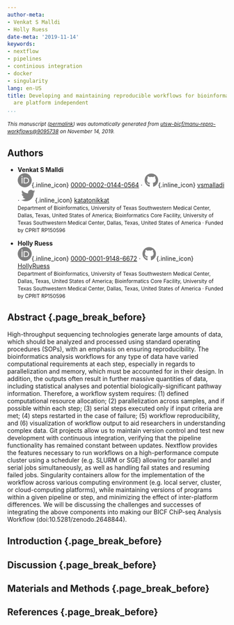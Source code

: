 ```yaml
---
author-meta:
- Venkat S Malldi
- Holly Ruess
date-meta: '2019-11-14'
keywords:
- nextflow
- pipelines
- continious integration
- docker
- singularity
lang: en-US
title: Developing and maintaining reproducible workflows for bioinformatics data which
  are platform independent
...
```







<small><em>
This manuscript
([permalink](https://utsw-bicf.github.io/manu-repro-workflows/v/909573850b35c49da49c1343daaabb41735b81c7/))
was automatically generated
from [utsw-bicf/manu-repro-workflows@9095738](https://github.com/utsw-bicf/manu-repro-workflows/tree/909573850b35c49da49c1343daaabb41735b81c7)
on November 14, 2019.
</em></small>

## Authors



+ **Venkat S Malldi**<br>
    ![ORCID icon](images/orcid.svg){.inline_icon}
    [0000-0002-0144-0564](https://orcid.org/0000-0002-0144-0564)
    · ![GitHub icon](images/github.svg){.inline_icon}
    [vsmalladi](https://github.com/vsmalladi)
    · ![Twitter icon](images/twitter.svg){.inline_icon}
    [katatonikkat](https://twitter.com/katatonikkat)<br>
  <small>
     Department of Bioinformatics, University of Texas Southwestern Medical Center, Dallas, Texas, United States of America; Bioinformatics Core Facility, University of Texas Southwestern Medical Center, Dallas, Texas, United States of America
     · Funded by CPRIT RP150596
  </small>

+ **Holly Ruess**<br>
    ![ORCID icon](images/orcid.svg){.inline_icon}
    [0000-0001-9148-6672](https://orcid.org/0000-0001-9148-6672)
    · ![GitHub icon](images/github.svg){.inline_icon}
    [HollyRuess](https://github.com/HollyRuess)<br>
  <small>
     Department of Bioinformatics, University of Texas Southwestern Medical Center, Dallas, Texas, United States of America; Bioinformatics Core Facility, University of Texas Southwestern Medical Center, Dallas, Texas, United States of America
     · Funded by CPRIT RP150596
  </small>



## Abstract {.page_break_before}

High-throughput sequencing technologies generate large amounts of data, which should be analyzed and processed using standard operating procedures (SOPs), with an emphasis on ensuring reproducibility.
The bioinformatics analysis workflows for any type of data have varied computational requirements at each step, especially in regards to parallelization and memory, which must be accounted for in their design.
In addition, the outputs often result in further massive quantities of data, including statistical analyses and potential biologically-significant pathway information.
Therefore, a workflow system requires: (1) defined computational resource allocation; (2) parallelization across samples, and if possible within each step; (3) serial steps executed only if input criteria are met; (4) steps restarted in the case of failure; (5) workflow reproducibility, and (6) visualization of workflow output to aid researchers in understanding complex data.
Git projects allow us to maintain version control and test new development with continuous integration, verifying that the pipeline functionality has remained constant between updates.
Nextflow provides the features necessary to run workflows on a high-performance compute cluster using a scheduler (e.g. SLURM or SGE) allowing for parallel and serial jobs simultaneously, as well as handling fail states and resuming failed jobs.
Singularity containers allow for the implementation of the workflow across various computing environment (e.g. local server, cluster, or cloud-computing platforms), while maintaining versions of programs within a given pipeline or step, and minimizing the effect of inter-platform differences.
We will be discussing the challenges and successes of integrating the above components into making our BICF ChiP-seq Analysis Workflow (doi:10.5281/zenodo.2648844).


## Introduction {.page_break_before}


## Discussion {.page_break_before}


## Materials and Methods {.page_break_before}


## References {.page_break_before}

<!-- Explicitly insert bibliography here -->
<div id="refs"></div>
